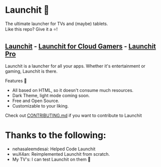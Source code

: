 # Launchit 🚀
The ultimate launcher for TVs and (maybe) tablets.<br>
Like this repo? Give it a ⭐!

[Launchit](https://hollowtechnology.github.io/Launchit/launchit.html) - [Launchit for Cloud Gamers](https://hollowtechnology.github.io/Launchit/gamers.html) - [Launchit Pro](https://hollowtechnology.github.io/Launchit/pro.html)<br>
---
Launchit is a launcher for all your apps. Whether it's entertainment or gaming, Launchit is there.<br>

Features 🌟
- All based on HTML, so it doesn't consume much resources.
- Dark Theme, light mode coming soon.
- Free and Open Source.
- Customizable to your liking.

Check out [CONTRIBUTING.md](https://github.com/HollowTechnology/Launchit/blob/main/CONTRIBUTING.md) if you want to contribute to Launchit

# Thanks to the following:
- nehasaleemdesai: Helped Code Launchit
- wuX4an: Reimplemented Launchit from scratch.
- My TV's: I can test Launchit on them 🤣
